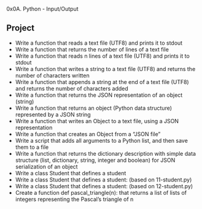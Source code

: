 0x0A. Python - Input/Output

## Project
- Write a function that reads a text file (UTF8) and prints it to stdout
- Write a function that returns the number of lines of a text file
- Write a function that reads n lines of a text file (UTF8) and prints it to stdout
 - Write a function that writes a string to a text file (UTF8) and returns the number of characters written
 - Write a function that appends a string at the end of a text file (UTF8) and returns the number of characters added
 - Write a function that returns the JSON representation of an object (string)
 - Write a function that returns an object (Python data structure) represented by a JSON string
 - Write a function that writes an Object to a text file, using a JSON representation
 - Write a function that creates an Object from a “JSON file”
 - Write a script that adds all arguments to a Python list, and then save them to a file
 - Write a function that returns the dictionary description with simple data structure (list, dictionary, string, integer and boolean) for JSON serialization of an object
 - Write a class Student that defines a student
 - Write a class Student that defines a student: (based on 11-student.py)
 - Write a class Student that defines a student: (based on 12-student.py)
 - Create a function def pascal_triangle(n): that returns a list of lists of integers representing the Pascal’s triangle of n
